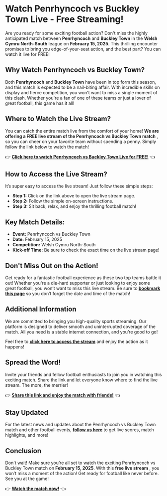 # Watch Penrhyncoch vs Buckley Town Live - Free Streaming!

Are you ready for some exciting football action? Don't miss the highly anticipated match between **Penrhyncoch** and **Buckley Town** in the **Welsh Cymru North-South** league on **February 15, 2025**. This thrilling encounter promises to bring you edge-of-your-seat action, and the best part? You can watch it live for FREE!

## Why Watch Penrhyncoch vs Buckley Town?

Both **Penrhyncoch** and **Buckley Town** have been in top form this season, and this match is expected to be a nail-biting affair. With incredible skills on display and fierce competition, you won't want to miss a single moment of this clash. Whether you're a fan of one of these teams or just a lover of great football, this game has it all!

## Where to Watch the Live Stream?

You can catch the entire match live from the comfort of your home! **We are offering a FREE live stream of the Penrhyncoch vs Buckley Town match** , so you can cheer on your favorite team without spending a penny. Simply follow the link below to watch the match!

👉 [**Click here to watch Penrhyncoch vs Buckley Town Live for FREE!**](https://tinyurl.com/livestreamfreeo?st=Penrhyncoch+vs+Buckley+Town&si=ghc) 👈

## How to Access the Live Stream?

It’s super easy to access the live stream! Just follow these simple steps:

- **Step 1:** Click on the link above to open the live stream page.
- **Step 2:** Follow the simple on-screen instructions.
- **Step 3:** Sit back, relax, and enjoy the thrilling football match!

## Key Match Details:

- **Event:** Penrhyncoch vs Buckley Town
- **Date:** February 15, 2025
- **Competition:** Welsh Cymru North-South
- **Kick-off Time:** Be sure to check the exact time on the live stream page!

## Don't Miss Out on the Action!

Get ready for a fantastic football experience as these two top teams battle it out! Whether you're a die-hard supporter or just looking to enjoy some great football, you won’t want to miss this live stream. Be sure to [**bookmark this page**](https://tinyurl.com/livestreamfreeo?st=Penrhyncoch+vs+Buckley+Town&si=ghc) so you don’t forget the date and time of the match!

## Additional Information

We are committed to bringing you high-quality sports streaming. Our platform is designed to deliver smooth and uninterrupted coverage of the match. All you need is a stable internet connection, and you’re good to go!

Feel free to [**click here to access the stream**](https://tinyurl.com/livestreamfreeo?st=Penrhyncoch+vs+Buckley+Town&si=ghc) and enjoy the action as it happens!

## Spread the Word!

Invite your friends and fellow football enthusiasts to join you in watching this exciting match. Share the link and let everyone know where to find the live stream. The more, the merrier!

👉 [**Share this link and enjoy the match with friends!**](https://tinyurl.com/livestreamfreeo?st=Penrhyncoch+vs+Buckley+Town&si=ghc) 👈

## Stay Updated

For the latest news and updates about the Penrhyncoch vs Buckley Town match and other football events, [**follow us here**](https://tinyurl.com/livestreamfreeo?st=Penrhyncoch+vs+Buckley+Town&si=ghc) to get live scores, match highlights, and more!

## Conclusion

Don't wait! Make sure you’re all set to watch the exciting Penrhyncoch vs Buckley Town match on **February 15, 2025**. With this **free live stream** , you won’t miss a moment of the action! Get ready for football like never before. See you at the game!

👉 [**Watch the match now!**](https://tinyurl.com/livestreamfreeo?st=Penrhyncoch+vs+Buckley+Town&si=ghc) 👈
